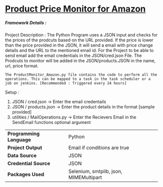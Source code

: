 # <a href="https://github.com/tobeaprogrammer/AmazonProductMonitor_Python/edit/main/README.md">Product Price Monitor for Amazon</a>

<h5> Framework Details :</h5>
<div>
  <div name="title">
    Project Description : The Python Program uses a JSON input and checks for the prices of the prodcuts based on the URL provided. If the price is lower than the price provided in the JSON, it will send a email with price change details and the URL to the mentioned email id. For the Project to be able to send email add the email credentials in the JSON/cred.json File. The Prodcuts to monitor will be added in the JSON/products.JSON in the name, url, price format.
    
    The ProductMonitor_Amazon.py file contains the code to perform all the operations. This can be mapped to a task in the task scheduler or a job on jenkins. [Recommended : Triggered every 24 hours]
  </div>
  <div name="setup">
    Setup : <br/>
    <ol>
        <li> JSON / cred.json -> Enter the email credentails
        <li> JSON / products.json -> Enter the product details in the format [sample provided]
        <li> utilities / MailOperations.py -> Enter the Recievers Email in the SendEmail functions optional argument
    </ol>
  </div>
<table>
  <tr><td><b>Programming Language</b></td><td>Python</td></tr>
  <tr><td><b>Project Output</b></td><td>Email if conditions are true</td></tr>
  <tr><td><b>Data Source</b></td><td>JSON</td></tr>
  <tr><td><b>Credential Source</b></td><td>JSON</td></tr>
  <tr><td><b>Packages Used</b></td><td>Selenium, smtplib, json, MIMEMultipart </td></tr>
</table>
</div>
